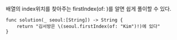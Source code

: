 배열의 index위치를 찾아주는 firstIndex(of: )를 알면 쉽게 풀이할 수 있다.   

```
func solution(_ seoul:[String]) -> String {
    return "김서방은 \(seoul.firstIndex(of: "Kim")!)에 있다"
}
```
